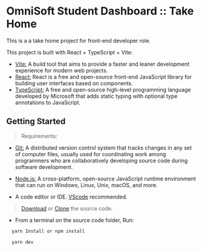 # OmniSoft Student Dashboard :: Take Home

This is a a take home project for front-end developer role.

This project is built with React + TypeScript + Vite:

- [Vite:](https://vitejs.dev/guide/) A build tool that aims to provide a faster and leaner development experience for modern web projects.
- [React:](https://react.dev/learn/start-a-new-react-project) React is a free and open-source front-end JavaScript library for building user interfaces based on components.
- [TypeScript:](https://www.typescriptlang.org/) A free and open-source high-level programming language developed by Microsoft that adds static typing with optional type annotations to JavaScript.

## Getting Started

> Requirements:
  - [Git:](https://git-scm.com/) A distributed version control system that tracks changes in any set of computer files, usually used for coordinating work among programmers who are collaboratively developing source code during software development.

  - [Node.js:](https://nodejs.org/en) A cross-platform, open-source JavaScript runtime environment that can run on Windows, Linux, Unix, macOS, and more.
  - A code editor or IDE. [VScode](https://code.visualstudio.com/) recommended.

> [Download](https://github.com/aceDavon/omnisoft_student_dash) or [Clone](https://github.com/aceDavon/omnisoft_student_dash.git) the source code.

- From a terminal on the source code folder, Run:

```bash
  yarn Install or npm install

  yarn dev
```
